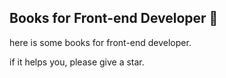 ## Books for Front-end Developer 📕

here is some books for front-end developer.

if it helps you, please give a star.